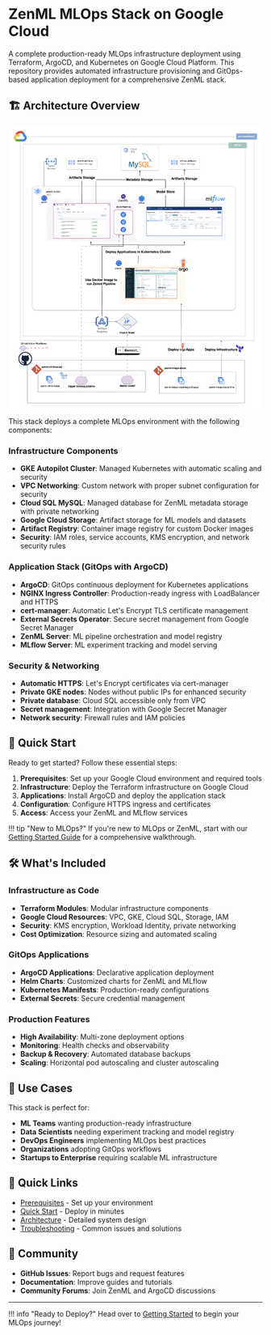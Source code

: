 # ZenML MLOps Stack on Google Cloud

A complete production-ready MLOps infrastructure deployment using Terraform, ArgoCD, and Kubernetes on Google Cloud Platform. This repository provides automated infrastructure provisioning and GitOps-based application deployment for a comprehensive ZenML stack.

## 🏗️ Architecture Overview

![ZenML Architecture](assets/zenml_mlops_stacks_architecture.png)

This stack deploys a complete MLOps environment with the following components:

### Infrastructure Components
- **GKE Autopilot Cluster**: Managed Kubernetes with automatic scaling and security
- **VPC Networking**: Custom network with proper subnet configuration for security
- **Cloud SQL MySQL**: Managed database for ZenML metadata storage with private networking
- **Google Cloud Storage**: Artifact storage for ML models and datasets
- **Artifact Registry**: Container image registry for custom Docker images
- **Security**: IAM roles, service accounts, KMS encryption, and network security rules

### Application Stack (GitOps with ArgoCD)
- **ArgoCD**: GitOps continuous deployment for Kubernetes applications
- **NGINX Ingress Controller**: Production-ready ingress with LoadBalancer and HTTPS
- **cert-manager**: Automatic Let's Encrypt TLS certificate management
- **External Secrets Operator**: Secure secret management from Google Secret Manager
- **ZenML Server**: ML pipeline orchestration and model registry
- **MLflow Server**: ML experiment tracking and model serving

### Security & Networking
- **Automatic HTTPS**: Let's Encrypt certificates via cert-manager
- **Private GKE nodes**: Nodes without public IPs for enhanced security
- **Private database**: Cloud SQL accessible only from VPC
- **Secret management**: Integration with Google Secret Manager
- **Network security**: Firewall rules and IAM policies

## 🚀 Quick Start

Ready to get started? Follow these essential steps:

1. **Prerequisites**: Set up your Google Cloud environment and required tools
2. **Infrastructure**: Deploy the Terraform infrastructure on Google Cloud
3. **Applications**: Install ArgoCD and deploy the application stack
4. **Configuration**: Configure HTTPS ingress and certificates
5. **Access**: Access your ZenML and MLflow services

!!! tip "New to MLOps?"
    If you're new to MLOps or ZenML, start with our [Getting Started Guide](getting-started/index.md) for a comprehensive walkthrough.

## 🛠️ What's Included

### Infrastructure as Code
- **Terraform Modules**: Modular infrastructure components
- **Google Cloud Resources**: VPC, GKE, Cloud SQL, Storage, IAM
- **Security**: KMS encryption, Workload Identity, private networking
- **Cost Optimization**: Resource sizing and automated scaling

### GitOps Applications
- **ArgoCD Applications**: Declarative application deployment
- **Helm Charts**: Customized charts for ZenML and MLflow
- **Kubernetes Manifests**: Production-ready configurations
- **External Secrets**: Secure credential management

### Production Features
- **High Availability**: Multi-zone deployment options
- **Monitoring**: Health checks and observability
- **Backup & Recovery**: Automated database backups
- **Scaling**: Horizontal pod autoscaling and cluster autoscaling

## 🎯 Use Cases

This stack is perfect for:

- **ML Teams** wanting production-ready infrastructure
- **Data Scientists** needing experiment tracking and model registry
- **DevOps Engineers** implementing MLOps best practices
- **Organizations** adopting GitOps workflows
- **Startups to Enterprise** requiring scalable ML infrastructure

## 🔗 Quick Links

- [Prerequisites](getting-started/prerequisites.md) - Set up your environment
- [Quick Start](getting-started/quick-start.md) - Deploy in minutes
- [Architecture](reference/index.md) - Detailed system design
- [Troubleshooting](troubleshooting/index.md) - Common issues and solutions

## 🤝 Community

- **GitHub Issues**: Report bugs and request features
- **Documentation**: Improve guides and tutorials
- **Community Forums**: Join ZenML and ArgoCD discussions

---

!!! info "Ready to Deploy?"
    Head over to [Getting Started](getting-started/index.md) to begin your MLOps journey!